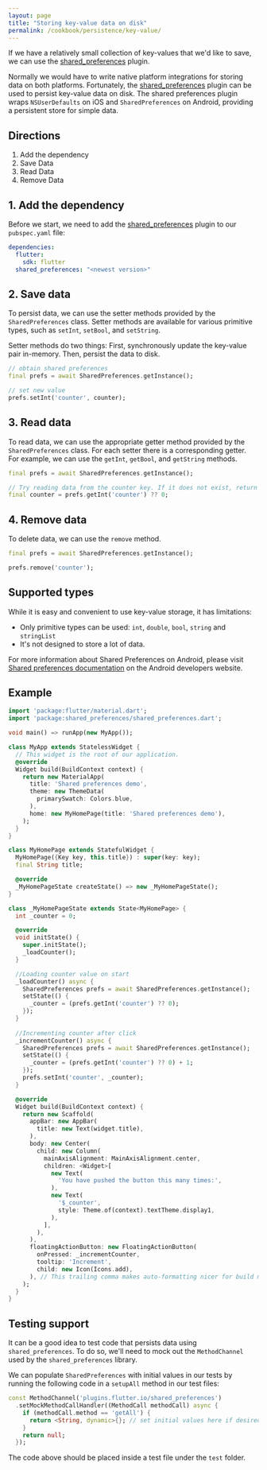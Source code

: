 ```yaml
---
layout: page
title: "Storing key-value data on disk"
permalink: /cookbook/persistence/key-value/
---
```


If we have a relatively small collection of key-values that we'd like to save, 
we can use the [shared_preferences](https://pub.dartlang.org/packages/shared_preferences) 
plugin.

Normally we would have to write native platform integrations for storing data on
both platforms. Fortunately, the [shared_preferences](https://pub.dartlang.org/packages/shared_preferences) 
plugin can be used to persist key-value data on disk. The shared preferences 
plugin wraps `NSUserDefaults` on iOS and `SharedPreferences` on Android, 
providing a persistent store for simple data.

## Directions

  1. Add the dependency
  2. Save Data
  3. Read Data
  4. Remove Data

## 1. Add the dependency

Before we start, we need to add the [shared_preferences](https://pub.dartlang.org/packages/shared_preferences) 
plugin to our `pubspec.yaml` file:

```yaml
dependencies:
  flutter:
    sdk: flutter
  shared_preferences: "<newest version>"
```

## 2. Save data

To persist data, we can use the setter methods provided by the 
`SharedPreferences` class. Setter methods are available for various primitive 
types, such as `setInt`, `setBool`, and `setString`.

Setter methods do two things: First, synchronously update the key-value pair 
in-memory. Then, persist the data to disk.

```dart
// obtain shared preferences 
final prefs = await SharedPreferences.getInstance();

// set new value
prefs.setInt('counter', counter);
```

## 3. Read data

To read data, we can use the appropriate getter method provided by the 
`SharedPreferences` class. For each setter there is a corresponding getter. 
For example, we can use the `getInt`, `getBool`, and `getString` methods.  

```dart
final prefs = await SharedPreferences.getInstance();

// Try reading data from the counter key. If it does not exist, return 0.
final counter = prefs.getInt('counter') ?? 0;
```

## 4. Remove data

To delete data, we can use the `remove` method.

```dart
final prefs = await SharedPreferences.getInstance();

prefs.remove('counter');
```

## Supported types

While it is easy and convenient to use key-value storage, it has limitations:

- Only primitive types can be used: `int`, `double`, `bool`, `string` and `stringList`
- It's not designed to store a lot of data. 

For more information about Shared Preferences on Android, please visit 
[Shared preferences documentation](https://developer.android.com/guide/topics/data/data-storage.html#pref) 
on the Android developers website.

## Example

```dart
import 'package:flutter/material.dart';
import 'package:shared_preferences/shared_preferences.dart';

void main() => runApp(new MyApp());

class MyApp extends StatelessWidget {
  // This widget is the root of our application.
  @override
  Widget build(BuildContext context) {
    return new MaterialApp(
      title: 'Shared preferences demo',
      theme: new ThemeData(
        primarySwatch: Colors.blue,
      ),
      home: new MyHomePage(title: 'Shared preferences demo'),
    );
  }
}

class MyHomePage extends StatefulWidget {
  MyHomePage({Key key, this.title}) : super(key: key);
  final String title;

  @override
  _MyHomePageState createState() => new _MyHomePageState();
}

class _MyHomePageState extends State<MyHomePage> {
  int _counter = 0;

  @override
  void initState() {
    super.initState();
    _loadCounter();
  }

  //Loading counter value on start 
  _loadCounter() async {
    SharedPreferences prefs = await SharedPreferences.getInstance();
    setState(() {
      _counter = (prefs.getInt('counter') ?? 0);
    });
  }
  
  //Incrementing counter after click
  _incrementCounter() async {
    SharedPreferences prefs = await SharedPreferences.getInstance();
    setState(() {
      _counter = (prefs.getInt('counter') ?? 0) + 1;
    });
    prefs.setInt('counter', _counter);
  }

  @override
  Widget build(BuildContext context) {
    return new Scaffold(
      appBar: new AppBar(
        title: new Text(widget.title),
      ),
      body: new Center(
        child: new Column(
          mainAxisAlignment: MainAxisAlignment.center,
          children: <Widget>[
            new Text(
              'You have pushed the button this many times:',
            ),
            new Text(
              '$_counter',
              style: Theme.of(context).textTheme.display1,
            ),
          ],
        ),
      ),
      floatingActionButton: new FloatingActionButton(
        onPressed: _incrementCounter,
        tooltip: 'Increment',
        child: new Icon(Icons.add),
      ), // This trailing comma makes auto-formatting nicer for build methods.
    );
  }
}

```

## Testing support

It can be a good idea to test code that persists data using 
`shared_preferences`. To do so, we'll need to mock out the `MethodChannel` used 
by the `shared_preferences` library.

We can populate `SharedPreferences` with initial values in our tests by running
the following code in a `setupAll` method in our test files:

```dart
const MethodChannel('plugins.flutter.io/shared_preferences')
  .setMockMethodCallHandler((MethodCall methodCall) async {
    if (methodCall.method == 'getAll') {
      return <String, dynamic>{}; // set initial values here if desired
    }
    return null;
  });
```

The code above should be placed inside a test file under the `test` folder.
